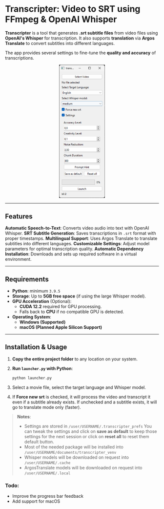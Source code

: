 # **Transcripter: Video to SRT using FFmpeg & OpenAI Whisper**

**Transcripter** is a tool that generates **.srt subtitle files** from video files using **OpenAI's Whisper** for transcription. It also supports **translation** via **Argos Translate** to convert subtitles into different languages.

The app provides several settings to fine-tune the **quality and accuracy** of transcriptions.
<p align="center">
<img src="https://github.com/onlyquads/transcripter/blob/master/transcripter/help_images/transcripter_help_02.png?raw=true" alt="App Screenshot" width="150">
</p>

---

## **Features**
 **Automatic Speech-to-Text**: Converts video audio into text with OpenAI Whisper.
 **SRT Subtitle Generation**: Saves transcriptions in `.srt` format with proper timestamps.
 **Multilingual Support**: Uses Argos Translate to translate subtitles into different languages.
 **Customizable Settings**: Adjust model parameters for optimal transcription quality.
 **Automatic Dependency Installation**: Downloads and sets up required software in a virtual environment.

---

## **Requirements**
- **Python**: minimum `3.9.5`
- **Storage**: Up to **5GB free space** (if using the large Whisper model).
- **GPU Acceleration** (Optional):
  - **CUDA 12.2** required for GPU processing.
  - Falls back to **CPU** if no compatible GPU is detected.
- **Operating System**:
  - **Windows (Supported)**
  - **macOS (Planned Apple Silicon Support)**

---

## **Installation & Usage**

1. **Copy the entire project folder** to any location on your system.
2. **Run `launcher.py` with Python**:

   ```sh
   python launcher.py


3. Select a movie file, select the target language and Whisper model.
4. If **Force new srt** is checked, it will process the video and transcript it
even if a subtitle already exists. If unchecked and a subtitle exists, it
will go to translate mode only (faster).

>**Notes**:
>- Settings are stored in `/user/USERNAME/.transcripter_prefs`
You can tweak the settings and click on **save as default** to keep
those settings for the next session or click on **reset all** to reset them default button.
>- Most of the needed package will be installed into `/user/USERNAME/documents/transcripter_venv`
>- Whisper models will be downloaded on request into `/user/USERNAME/.cache`
>- ArgosTranslate models will be downloaded on request into `/user/USERNAME/.local`


### Todo:
- Improve the progress bar feedback
- Add support for macOS
